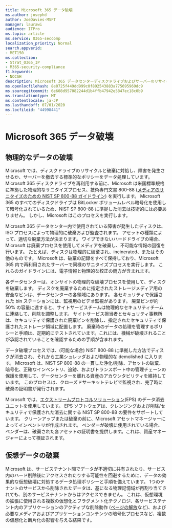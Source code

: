```yaml
---
title: Microsoft 365 データ破壊
ms.author: josephd
author: JoeDavies-MSFT
manager: laurawi
audience: ITPro
ms.topic: article
ms.service: O365-seccomp
localization_priority: Normal
search.appverid:
- MET150
ms.collection:
- Strat_O365_IP
- M365-security-compliance
f1.keywords:
- NOCSH
description: Microsoft 365 データセンターディスクドライブおよびサーバーのリサイクル、廃棄、破壊に関する Microsoft ポリシーの概要。
ms.openlocfilehash: 8e0725f449dd999c0f892543883a775695969dc9
ms.sourcegitcommit: 6e608d957082244d1b4ffb47942e5847ec18c0b9
ms.translationtype: MT
ms.contentlocale: ja-JP
ms.lasthandoff: 07/01/2020
ms.locfileid: "44998441"
---
```

# <a name="microsoft-365-data-destruction"></a>Microsoft 365 データ破壊

## <a name="physical-data-destruction"></a>物理的なデータの破壊

Microsoft では、ディスクドライブのリサイクルと破棄に対処し、障害を発生させるか、サーバーを撤去する標準的なポリシーをデータ処理しています。 Microsoft 365 ディスクドライブを再利用する前に、Microsoft は米国標準規格に準拠した物理的なサニタイズプロセス、技術専門文書 800-88 ([メディアのサニタイズのための NIST SP 800-88 ガイドライン](https://nvlpubs.nist.gov/nistpubs/SpecialPublications/NIST.SP.800-88r1.pdf)) を実行します。 Microsoft 365 のすべてのディスクドライブは BitLocker ボリュームレベル暗号化を使用して暗号化されているため、NIST SP 800-88 に準拠した消去は技術的には必要ありません。 しかし、Microsoft はこのプロセスを実行します。

Microsoft 365 データセンター内で使用されている障害が発生したディスクは、ISO プロセスによって物理的に破棄および監査されます。 アセットの種類によって、適切な廃棄方法が決まります。 ワイプできないハードドライブの場合、Microsoft は廃棄プロセスを使用してメディアを破棄し、不可能な情報の回復を行います。 たとえば、ディスクは物理的に破棄され、incinerated、またはその他のものです。 Microsoft は、破棄の記録をすべて保持しており、Microsoft 365 内で再利用されたサーバーで同様のサニタイズプロセスを実行します。 これらのガイドラインには、電子情報と物理的な校正の両方が含まれます。

各データセンターは、オンサイトの物理的な破壊プロセスを使用して、ディスクを破棄します。 ディスクを廃棄するために指定されたストレージメディア用の安全なビンは、データセンターの各領域にあります。 各セキュリティで保護された bin ステーションには、監視用のビデオ監視があります。 廃棄ビンが約50% の容量に達すると、サイトサービスチームは物理的なセキュリティチームに連絡して、削除を調整します。 サイトサービス担当者とセキュリティ事務所は、セキュリティで保護された廃棄ビンを削除し、指定されたセキュリティで保護されたストレージ領域に配置します。 廃棄時のデータの処理を管理するポリシーと手順は、定期的にテストされています。これには、機械が破壊されることが承認されていることを確認するための手順が含まれます。

データ破壊プロセスでは、(可能な場合) NIST 800-88 に準拠した方法でディスクが消去され、それから工業シュレッダおよび物理的な demolished に入ります。 Microsoft は、NIST SP 800-88 の一貫した浄化/削除、アセットの破棄、暗号化、正確なインベントリ、追跡、およびトランスポート中の管理チェーンの保護を使用して、データセンターを離れる資産のアカウンタビリティを維持しています。 このプロセスは、クローズドサーキットテレビで監視され、完了時に破棄の証明書が発行されます。

Microsoft では、[エクストリームプロトコルソリューション](https://www.enterprisedataerasure.com/)(EPS) のデータ消去ユニットを使用しています。 EPS ソフトウェアは、クレンジングおよび削除/セキュリティで保護された消去に関する NIST SP 800-88 の要件をサポートしています。 クリーンアップまたは破棄の前に、Microsoft アセットマネージャーによってインベントリが作成されます。 ベンダーが破壊に使用されている場合、ベンダーは、破棄された各アセットの証明書を提供します。これは、資産マネージャーによって検証されます。

## <a name="virtual-data-destruction"></a>仮想データの破棄

Microsoft は、サービステナント間でデータが不適切に共有されたり、サービス内のハード削除後にアクセスされたりする可能性を回避するために、データの効果的な仮想破壊に対処するデータ処理ポリシーと手順を備えています。 1つのテナントのサービスから削除されたデータは、基になる物理記憶域が再割り当てされても、別のサービステナントからはアクセスできません。 これは、仮想環境の拡張に使用される複数の仮想化とフラグメント化テクノロジ、各サービステナント内のアプリケーションのアクティブな削除動作 ([ページの解放](https://docs.microsoft.com/office365/securitycompliance/office-365-exchange-online-data-deletion#page-zeroing)など)、および必要なメディアおよびアプリケーションコンテンツの暗号化プロセスなど、複数の仮想化と断片化の影響を与える結果です。
